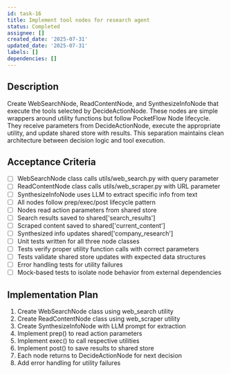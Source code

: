 ```yaml
---
id: task-16
title: Implement tool nodes for research agent
status: Completed
assignee: []
created_date: '2025-07-31'
updated_date: '2025-07-31'
labels: []
dependencies: []
---
```


## Description

Create WebSearchNode, ReadContentNode, and SynthesizeInfoNode that execute the tools selected by DecideActionNode. These nodes are simple wrappers around utility functions but follow PocketFlow Node lifecycle. They receive parameters from DecideActionNode, execute the appropriate utility, and update shared store with results. This separation maintains clean architecture between decision logic and tool execution.

## Acceptance Criteria

- [ ] WebSearchNode class calls utils/web_search.py with query parameter
- [ ] ReadContentNode class calls utils/web_scraper.py with URL parameter
- [ ] SynthesizeInfoNode uses LLM to extract specific info from text
- [ ] All nodes follow prep/exec/post lifecycle pattern
- [ ] Nodes read action parameters from shared store
- [ ] Search results saved to shared['search_results']
- [ ] Scraped content saved to shared['current_content']
- [ ] Synthesized info updates shared['company_research']
- [ ] Unit tests written for all three node classes
- [ ] Tests verify proper utility function calls with correct parameters
- [ ] Tests validate shared store updates with expected data structures
- [ ] Error handling tests for utility failures
- [ ] Mock-based tests to isolate node behavior from external dependencies

## Implementation Plan

1. Create WebSearchNode class using web_search utility
2. Create ReadContentNode class using web_scraper utility
3. Create SynthesizeInfoNode with LLM prompt for extraction
4. Implement prep() to read action parameters
5. Implement exec() to call respective utilities
6. Implement post() to save results to shared store
7. Each node returns to DecideActionNode for next decision
8. Add error handling for utility failures
